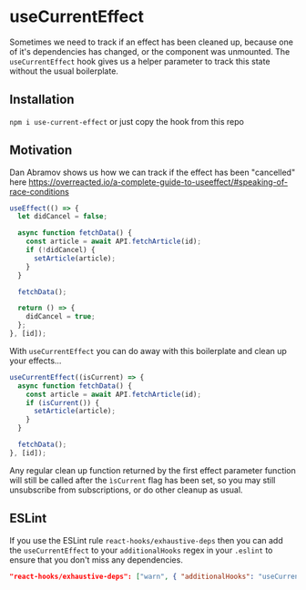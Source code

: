 # useCurrentEffect

Sometimes we need to track if an effect has been cleaned up, because one of it's dependencies has changed, or the component was unmounted. The `useCurrentEffect` hook gives us a helper parameter to track this state without the usual boilerplate.

## Installation
`npm i use-current-effect` or just copy the hook from this repo

## Motivation

Dan Abramov shows us how we can track if the effect has been "cancelled" here https://overreacted.io/a-complete-guide-to-useeffect/#speaking-of-race-conditions

```JavaScript
useEffect(() => {
  let didCancel = false;

  async function fetchData() {
    const article = await API.fetchArticle(id);
    if (!didCancel) {
      setArticle(article);
    }
  }

  fetchData();

  return () => {
    didCancel = true;
  };
}, [id]);
```

With `useCurrentEffect` you can do away with this boilerplate and clean up your effects...

```Javascript
useCurrentEffect((isCurrent) => {
  async function fetchData() {
    const article = await API.fetchArticle(id);
    if (isCurrent()) {
      setArticle(article);
    }
  }

  fetchData();
}, [id]);
```

Any regular clean up function returned by the first effect parameter function will still be called after the `ìsCurrent` flag has been set, so you may still unsubscribe from subscriptions, or do other cleanup as usual.

## ESLint

If you use the ESLint rule `react-hooks/exhaustive-deps` then you can add the `useCurrentEffect` to your `additionalHooks` regex in your `.eslint` to ensure that you don't miss any dependencies.

```JSON
"react-hooks/exhaustive-deps": ["warn", { "additionalHooks": "useCurrentEffect" }],
```
